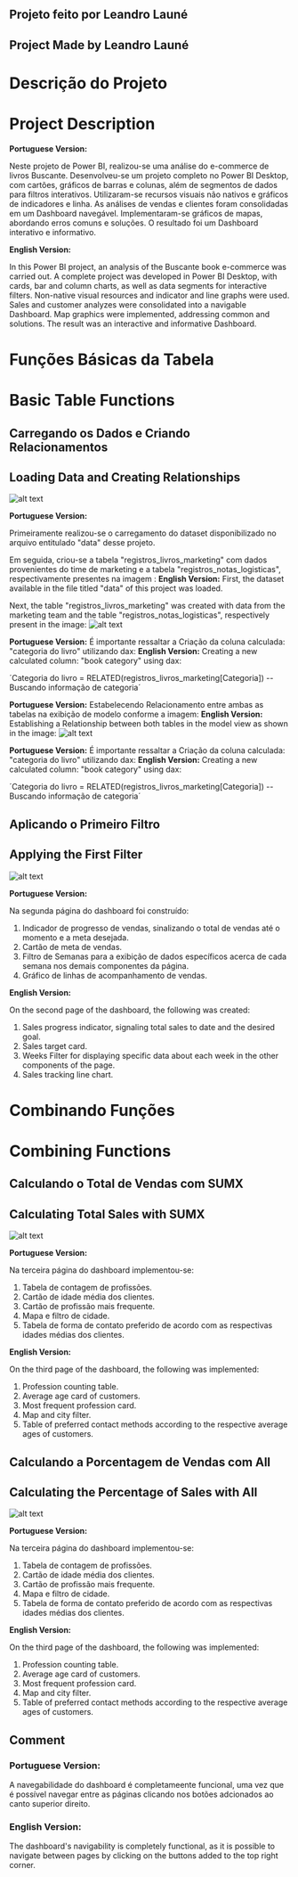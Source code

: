 ## Projeto feito por Leandro Launé

## Project Made by Leandro Launé

# Descrição do Projeto

# Project Description

**Portuguese Version:**

Neste projeto de Power BI, realizou-se uma análise do e-commerce de livros Buscante. Desenvolveu-se um projeto completo no Power BI Desktop, com cartões, gráficos de barras e colunas, além de segmentos de dados para filtros interativos. Utilizaram-se recursos visuais não nativos e gráficos de indicadores e linha. As análises de vendas e clientes foram consolidadas em um Dashboard navegável. Implementaram-se gráficos de mapas, abordando erros comuns e soluções. O resultado foi um Dashboard interativo e informativo.

**English Version:**

In this Power BI project, an analysis of the Buscante book e-commerce was carried out. A complete project was developed in Power BI Desktop, with cards, bar and column charts, as well as data segments for interactive filters. Non-native visual resources and indicator and line graphs were used. Sales and customer analyzes were consolidated into a navigable Dashboard. Map graphics were implemented, addressing common and solutions. The result was an interactive and informative Dashboard.

# Funções Básicas da Tabela

# Basic Table Functions

## Carregando os Dados e Criando Relacionamentos

## Loading Data and Creating Relationships

![alt text](image-5.png)

**Portuguese Version:**

Primeiramente realizou-se o carregamento do dataset disponibilizado no arquivo entitulado "data" desse projeto.

Em seguida, criou-se a tabela "registros_livros_marketing" com dados provenientes do time de marketing e a tabela "registros_notas_logisticas", respectivamente presentes na imagem :
**English Version:**
First, the dataset available in the file titled "data" of this project was loaded.

Next, the table "registros_livros_marketing" was created with data from the marketing team and the table "registros_notas_logisticas", respectively present in the image:
![alt text](image.png)

**Portuguese Version:**
É importante ressaltar a Criação da coluna calculada: "categoria do livro" utilizando dax:
**English Version:**
Creating a new calculated column: "book category" using dax:

´Categoria do livro = RELATED(registros_livros_marketing[Categoria])
-- Buscando informação de categoria´

**Portuguese Version:**
Estabelecendo Relacionamento entre ambas as tabelas na exibição de modelo conforme a imagem:
**English Version:**
Establishing a Relationship between both tables in the model view as shown in the image:
![alt text](<bsct relacionamento modelo.png>)

**Portuguese Version:**
É importante ressaltar a Criação da coluna calculada: "categoria do livro" utilizando dax:
**English Version:**
Creating a new calculated column: "book category" using dax:

´Categoria do livro = RELATED(registros_livros_marketing[Categoria])
-- Buscando informação de categoria´

## Aplicando o Primeiro Filtro

## Applying the First Filter

![alt text](image-4.png)

**Portuguese Version:**

Na segunda página do dashboard foi construído:

1. Indicador de progresso de vendas, sinalizando o total de vendas até o momento e a meta desejada.
2. Cartão de meta de vendas.
3. Filtro de Semanas para a exibição de dados específicos acerca de cada semana nos demais componentes da página.
4. Gráfico de linhas de acompanhamento de vendas.

**English Version:**

On the second page of the dashboard, the following was created:

1. Sales progress indicator, signaling total sales to date and the desired goal.
2. Sales target card.
3. Weeks Filter for displaying specific data about each week in the other components of the page.
4. Sales tracking line chart.

# Combinando Funções

# Combining Functions

## Calculando o Total de Vendas com SUMX

## Calculating Total Sales with SUMX

![alt text](image-3.png)

**Portuguese Version:**

Na terceira página do dashboard implementou-se:

1. Tabela de contagem de profissões.
2. Cartão de idade média dos clientes.
3. Cartão de profissão mais frequente.
4. Mapa e filtro de cidade.
5. Tabela de forma de contato preferido de acordo com as respectivas idades médias dos clientes.

**English Version:**

On the third page of the dashboard, the following was implemented:

1. Profession counting table.
2. Average age card of customers.
3. Most frequent profession card.
4. Map and city filter.
5. Table of preferred contact methods according to the respective average ages of customers.

## Calculando a Porcentagem de Vendas com All

## Calculating the Percentage of Sales with All

![alt text](image-3.png)

**Portuguese Version:**

Na terceira página do dashboard implementou-se:

1. Tabela de contagem de profissões.
2. Cartão de idade média dos clientes.
3. Cartão de profissão mais frequente.
4. Mapa e filtro de cidade.
5. Tabela de forma de contato preferido de acordo com as respectivas idades médias dos clientes.

**English Version:**

On the third page of the dashboard, the following was implemented:

1. Profession counting table.
2. Average age card of customers.
3. Most frequent profession card.
4. Map and city filter.
5. Table of preferred contact methods according to the respective average ages of customers.

## Comment

### Portuguese Version:

A navegabilidade do dashboard é completameente funcional, uma vez que é possível navegar entre as páginas clicando nos botões adcionados ao canto superior direito.

### English Version:

The dashboard's navigability is completely functional, as it is possible to navigate between pages by clicking on the buttons added to the top right corner.
